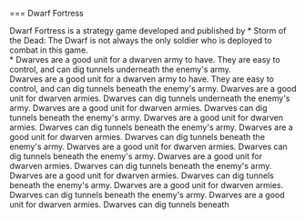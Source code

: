 
===
Dwarf Fortress

Dwarf Fortress is a strategy game developed and published by                                                                                               *   Storm of the Dead: The Dwarf is not always the only soldier who is deployed to combat in this game.         
                                                                                     *   Dwarves are a good unit for a dwarven army to have. They are easy to control, and can dig tunnels underneath the enemy's army.  
   Dwarves are a good unit for a dwarven army to have. They are easy to control, and can dig tunnels beneath the enemy's army.     Dwarves are a good unit for dwarven armies. Dwarves can dig tunnels underneath the enemy's army.   Dwarves are a good unit for dwarven armies. Dwarves can dig tunnels beneath the enemy's army.   Dwarves are a good unit for dwarven armies. Dwarves can dig tunnels beneath the enemy's army. Dwarves are a good unit for dwarven armies. Dwarves can dig tunnels beneath the enemy's army. Dwarves are a good unit for dwarven armies. Dwarves can dig tunnels beneath the enemy's army. Dwarves are a good unit for dwarven armies. Dwarves can dig tunnels beneath the enemy's army. Dwarves are a good unit for dwarven armies. Dwarves can dig tunnels beneath the enemy's army. Dwarves are a good unit for dwarven armies. Dwarves can dig tunnels beneath the enemy's army. Dwarves are a good unit for dwarven armies. Dwarves can dig tunnels beneath
